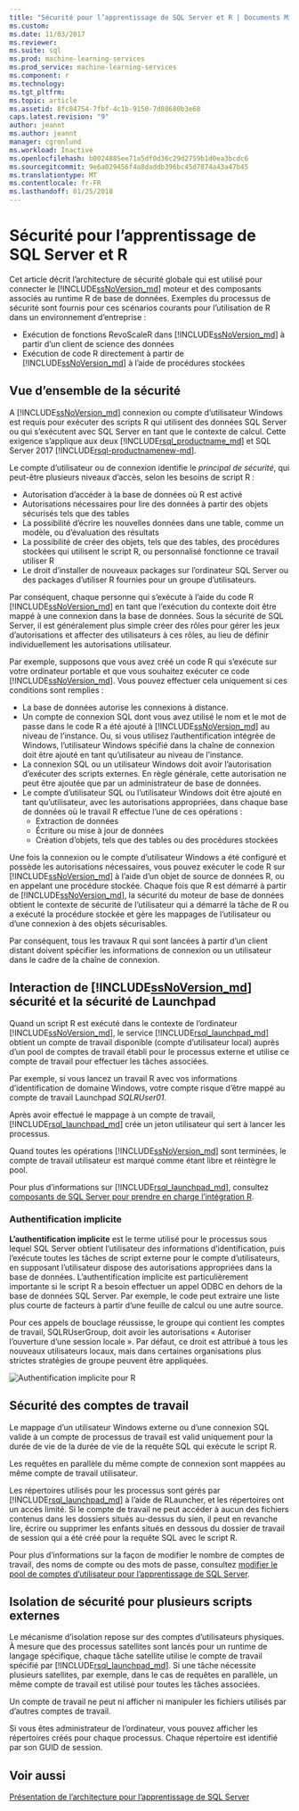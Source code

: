 ```yaml
---
title: "Sécurité pour l’apprentissage de SQL Server et R | Documents Microsoft"
ms.custom: 
ms.date: 11/03/2017
ms.reviewer: 
ms.suite: sql
ms.prod: machine-learning-services
ms.prod_service: machine-learning-services
ms.component: r
ms.technology: 
ms.tgt_pltfrm: 
ms.topic: article
ms.assetid: 8fc84754-7fbf-4c1b-9150-7d88680b3e68
caps.latest.revision: "9"
author: jeannt
ms.author: jeannt
manager: cgronlund
ms.workload: Inactive
ms.openlocfilehash: b0024885ee71a5df0d36c29d2759b1d0ea3bcdc6
ms.sourcegitcommit: 9e6a029456f4a8daddb396bc45d7874a43a47b45
ms.translationtype: MT
ms.contentlocale: fr-FR
ms.lasthandoff: 01/25/2018
---
```

# <a name="security-for-sql-server-machine-learning-and-r"></a>Sécurité pour l’apprentissage de SQL Server et R

Cet article décrit l’architecture de sécurité globale qui est utilisé pour connecter le [!INCLUDE[ssNoVersion_md](../../includes/ssnoversion-md.md)] moteur et des composants associés au runtime R de base de données. Exemples du processus de sécurité sont fournis pour ces scénarios courants pour l’utilisation de R dans un environnement d’entreprise :

+ Exécution de fonctions RevoScaleR dans [!INCLUDE[ssNoVersion_md](../../includes/ssnoversion-md.md)] à partir d’un client de science des données
+ Exécution de code R directement à partir de [!INCLUDE[ssNoVersion_md](../../includes/ssnoversion-md.md)] à l’aide de procédures stockées

## <a name="security-overview"></a>Vue d’ensemble de la sécurité

A [!INCLUDE[ssNoVersion_md](../../includes/ssnoversion-md.md)] connexion ou compte d’utilisateur Windows est requis pour exécuter des scripts R qui utilisent des données SQL Server ou qui s’exécutent avec SQL Server en tant que le contexte de calcul. Cette exigence s’applique aux deux [!INCLUDE[rsql_productname_md](../../includes/rsql-productname-md.md)] et SQL Server 2017 [!INCLUDE[rsql-productnamenew-md](../../includes/rsql-productnamenew-md.md)].

Le compte d’utilisateur ou de connexion identifie le *principal de sécurité*, qui peut-être plusieurs niveaux d’accès, selon les besoins de script R :

+ Autorisation d’accéder à la base de données où R est activé
+ Autorisations nécessaires pour lire des données à partir des objets sécurisés tels que des tables
+ La possibilité d’écrire les nouvelles données dans une table, comme un modèle, ou d’évaluation des résultats
+ La possibilité de créer des objets, tels que des tables, des procédures stockées qui utilisent le script R, ou personnalisé fonctionne ce travail utiliser R
+ Le droit d’installer de nouveaux packages sur l’ordinateur SQL Server ou des packages d’utiliser R fournies pour un groupe d’utilisateurs. 

Par conséquent, chaque personne qui s’exécute à l’aide du code R [!INCLUDE[ssNoVersion_md](../../includes/ssnoversion-md.md)] en tant que l’exécution du contexte doit être mappé à une connexion dans la base de données. Sous la sécurité de SQL Server, il est généralement plus simple créer des rôles pour gérer les jeux d’autorisations et affecter des utilisateurs à ces rôles, au lieu de définir individuellement les autorisations utilisateur. 

Par exemple, supposons que vous avez créé un code R qui s’exécute sur votre ordinateur portable et que vous souhaitez exécuter ce code [!INCLUDE[ssNoVersion_md](../../includes/ssnoversion-md.md)]. Vous pouvez effectuer cela uniquement si ces conditions sont remplies :

+ La base de données autorise les connexions à distance.
+ Un compte de connexion SQL dont vous avez utilisé le nom et le mot de passe dans le code R a été ajouté à [!INCLUDE[ssNoVersion_md](../../includes/ssnoversion-md.md)] au niveau de l’instance. Ou, si vous utilisez l’authentification intégrée de Windows, l’utilisateur Windows spécifié dans la chaîne de connexion doit être ajouté en tant qu’utilisateur au niveau de l’instance.
+ La connexion SQL ou un utilisateur Windows doit avoir l’autorisation d’exécuter des scripts externes. En règle générale, cette autorisation ne peut être ajoutée que par un administrateur de base de données.
+ Le compte d’utilisateur SQL ou l’utilisateur Windows doit être ajouté en tant qu’utilisateur, avec les autorisations appropriées, dans chaque base de données où le travail R effectue l’une de ces opérations :
    + Extraction de données
    + Écriture ou mise à jour de données 
    + Création d’objets, tels que des tables ou des procédures stockées

Une fois la connexion ou le compte d’utilisateur Windows a été configuré et possède les autorisations nécessaires, vous pouvez exécuter le code R sur [!INCLUDE[ssNoVersion_md](../../includes/ssnoversion-md.md)] à l’aide d’un objet de source de données R, ou en appelant une procédure stockée. Chaque fois que R est démarré à partir de [!INCLUDE[ssNoVersion_md](../../includes/ssnoversion-md.md)], la sécurité du moteur de base de données obtient le contexte de sécurité de l’utilisateur qui a démarré la tâche de R ou a exécuté la procédure stockée et gère les mappages de l’utilisateur ou d’une connexion à des objets sécurisables. 

Par conséquent, tous les travaux R qui sont lancées à partir d’un client distant doivent spécifier les informations de connexion ou un utilisateur dans le cadre de la chaîne de connexion.

## <a name="interaction-of-includessnoversionmdincludesssnoversion-mdmd-security-and-launchpad-security"></a>Interaction de [!INCLUDE[ssNoVersion_md](../../includes/ssnoversion-md.md)] sécurité et la sécurité de Launchpad

Quand un script R est exécuté dans le contexte de l’ordinateur [!INCLUDE[ssNoVersion_md](../../includes/ssnoversion-md.md)], le service [!INCLUDE[rsql_launchpad_md](../../includes/rsql-launchpad-md.md)] obtient un compte de travail disponible (compte d’utilisateur local) auprès d’un pool de comptes de travail établi pour le processus externe et utilise ce compte de travail pour effectuer les tâches associées. 

Par exemple, si vous lancez un travail R avec vos informations d’identification de domaine Windows, votre compte risque d’être mappé au compte de travail Launchpad *SQLRUser01*.

Après avoir effectué le mappage à un compte de travail, [!INCLUDE[rsql_launchpad_md](../../includes/rsql-launchpad-md.md)] crée un jeton utilisateur qui sert à lancer les processus. 

Quand toutes les opérations [!INCLUDE[ssNoVersion_md](../../includes/ssnoversion-md.md)] sont terminées, le compte de travail utilisateur est marqué comme étant libre et réintègre le pool.

Pour plus d’informations sur [!INCLUDE[rsql_launchpad_md](../../includes/rsql-launchpad-md.md)], consultez [composants de SQL Server pour prendre en charge l’intégration R](../../advanced-analytics/r/new-components-in-sql-server-to-support-r.md).

### <a name="implied-authentication"></a>Authentification implicite

**L’authentification implicite** est le terme utilisé pour le processus sous lequel SQL Server obtient l’utilisateur des informations d’identification, puis l’exécute toutes les tâches de script externe pour le compte d’utilisateurs, en supposant l’utilisateur dispose des autorisations appropriées dans la base de données. L’authentification implicite est particulièrement importante si le script R a besoin effectuer un appel ODBC en dehors de la base de données SQL Server. Par exemple, le code peut extraire une liste plus courte de facteurs à partir d’une feuille de calcul ou une autre source.

Pour ces appels de bouclage réussisse, le groupe qui contient les comptes de travail, SQLRUserGroup, doit avoir les autorisations « Autoriser l’ouverture d’une session locale ». Par défaut, ce droit est attribué à tous les nouveaux utilisateurs locaux, mais dans certaines organisations plus strictes stratégies de groupe peuvent être appliquées.

![Authentification implicite pour R](media/implied-auth-rsql.png)

## <a name="security-of-worker-accounts"></a>Sécurité des comptes de travail

Le mappage d’un utilisateur Windows externe ou d’une connexion SQL valide à un compte de processus de travail est valid uniquement pour la durée de vie de la durée de vie de la requête SQL qui exécute le script R.

Les requêtes en parallèle du même compte de connexion sont mappées au même compte de travail utilisateur.

Les répertoires utilisés pour les processus sont gérés par [!INCLUDE[rsql_launchpad_md](../../includes/rsql-launchpad-md.md)] à l’aide de RLauncher, et les répertoires ont un accès limité. Si le compte de travail ne peut accéder à aucun des fichiers contenus dans les dossiers situés au-dessus du sien, il peut en revanche lire, écrire ou supprimer les enfants situés en dessous du dossier de travail de session qui a été créé pour la requête SQL avec le script R.

Pour plus d’informations sur la façon de modifier le nombre de comptes de travail, des noms de compte ou des mots de passe, consultez [modifier le pool de comptes d’utilisateur pour l’apprentissage de SQL Server](../../advanced-analytics/r/modify-the-user-account-pool-for-sql-server-r-services.md).

## <a name="security-isolation-for-multiple-external-scripts"></a>Isolation de sécurité pour plusieurs scripts externes

Le mécanisme d’isolation repose sur des comptes d’utilisateurs physiques. À mesure que des processus satellites sont lancés pour un runtime de langage spécifique, chaque tâche satellite utilise le compte de travail spécifié par [!INCLUDE[rsql_launchpad_md](../../includes/rsql-launchpad-md.md)]. Si une tâche nécessite plusieurs satellites, par exemple, dans le cas de requêtes en parallèle, un même compte de travail est utilisé pour toutes les tâches associées.

Un compte de travail ne peut ni afficher ni manipuler les fichiers utilisés par d’autres comptes de travail.
 
Si vous êtes administrateur de l’ordinateur, vous pouvez afficher les répertoires créés pour chaque processus. Chaque répertoire est identifié par son GUID de session.

## <a name="see-also"></a>Voir aussi

[Présentation de l’architecture pour l’apprentissage de SQL Server](../../advanced-analytics/r/architecture-overview-sql-server-r.md)
